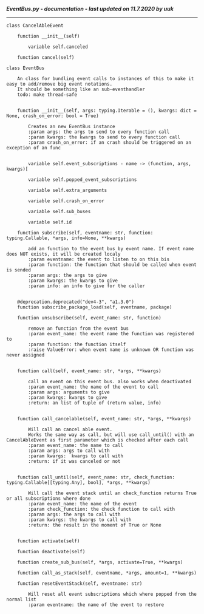 ***EventBus.py - documentation - last updated on 11.7.2020 by uuk***
___

    class CancelAbleEvent

        function __init__(self)

            variable self.canceled

        function cancel(self)

    class EventBus
        
        An class for bundling event calls to instances of this to make it easy to add/remove big event notations.
        It should be something like an sub-eventhandler
        todo: make thread-safe


        function __init__(self, args: typing.Iterable = (), kwargs: dict = None, crash_on_error: bool = True)
            
            Creates an new EventBus instance
            :param args: the args to send to every function call
            :param kwargs: the kwargs to send to every function call
            :param crash_on_error: if an crash should be triggered on an exception of an func


            variable self.event_subscriptions - name -> (function, args, kwargs)[

            variable self.popped_event_subscriptions

            variable self.extra_arguments

            variable self.crash_on_error

            variable self.sub_buses

            variable self.id

        function subscribe(self, eventname: str, function: typing.Callable, *args, info=None, **kwargs)
            
            add an function to the event bus by event name. If event name does NOT exists, it will be created localy
            :param eventname: the event to listen to on this bis
            :param function: the function that should be called when event is sended
            :param args: the args to give
            :param kwargs: the kwargs to give
            :param info: an info to give for the caller


        @deprecation.deprecated("dev4-3", "a1.3.0")
        function subscribe_package_load(self, eventname, package)

        function unsubscribe(self, event_name: str, function)
            
            remove an function from the event bus
            :param event_name: the event name the function was registered to
            :param function: the function itself
            :raise ValueError: when event name is unknown OR function was never assigned


        function call(self, event_name: str, *args, **kwargs)
            
            call an event on this event bus. also works when deactivated
            :param event_name: the name of the event to call
            :param args: arguments to give
            :param kwargs: kwargs to give
            :return: an list of tuple of (return value, info)


        function call_cancelable(self, event_name: str, *args, **kwargs)
            
            Will call an cancel able event.
            Works the same way as call, but will use call_until() with an CancelAbleEvent as first parameter which is checked after each call
            :param event_name: the name to call
            :param args: args to call with
            :param kwargs:  kwargs to call with
            :return: if it was canceled or not


        function call_until(self, event_name: str, check_function: typing.Callable[[typing.Any], bool], *args, **kwargs)
            
            Will call the event stack until an check_function returns True or all subscriptions where done
            :param event_name: the name of the event
            :param check_function: the check function to call with
            :param args: the args to call with
            :param kwargs: the kwargs to call with
            :return: the result in the moment of True or None


        function activate(self)

        function deactivate(self)

        function create_sub_bus(self, *args, activate=True, **kwargs)

        function call_as_stack(self, eventname, *args, amount=1, **kwargs)

        function resetEventStack(self, eventname: str)
            
            Will reset all event subscriptions which where popped from the normal list
            :param eventname: the name of the event to restore
